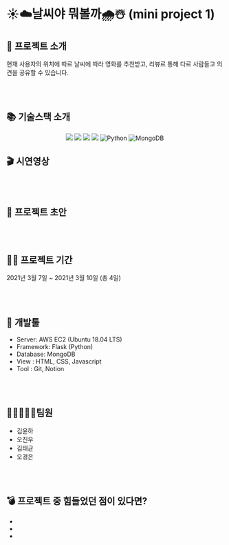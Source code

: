 # ☀️☁️날씨야 뭐볼까🌧☃️ (mini project 1)

## 👋 프로젝트 소개

현재 사용자의 위치에 따르 날씨에 따라 영화를 추천받고, 리뷰르 통해 다르 사람들고 의견을 공유할 수 있습니다.

<br/>
<br/>

## 📚 기술스택 소개
<p align="center">
<img src="https://img.shields.io/badge/html-E34F26?style=for-the-badge&logo=html5&logoColor=white"> 
<img src="https://img.shields.io/badge/css-1572B6?style=for-the-badge&logo=css3&logoColor=white"> 
<img src="https://img.shields.io/badge/js-F7DF1E?style=for-the-badge&logo=javascript&logoColor=black"> 
<img src="https://img.shields.io/badge/jQuery-0769AD?style=for-the-badge&logo=jQuery&logoColor=white">
<img alt="Python" src ="https://img.shields.io/badge/Python-3776AB.svg?&style=for-the-badge&logo=Python&logoColor=white"/>
<img alt="MongoDB" src ="https://img.shields.io/badge/MongoDB-47a248.svg?&style=for-the-badge&logo=MongoDB&logoColor=white"/>
  
  ## 🎬 시연영상


<br/>
<br/>

## 🎨 프로젝트 초안


<br/>
<br/>

## 👨‍💻 프로젝트 기간

2021년 3월 7일 ~ 2021년 3월 10일 (총 4일)

<br/>
<br/>

## 🔨 개발툴

-   Server: AWS EC2 (Ubuntu 18.04 LTS)
-   Framework: Flask (Python)
-   Database: MongoDB
-   View : HTML, CSS, Javascript
-   Tool : Git, Notion

<br/>
<br/>

## 👨🏻‍🤝‍👨🏻팀원

-   김윤하
-   오진우
-   김태균
-   오경은


<br/>
<br/>

## 💣 프로젝트 중 힘들었던 점이 있다면?

-   
-   
-
